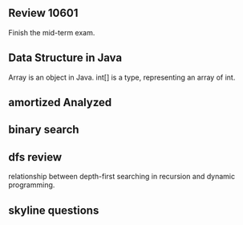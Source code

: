## Review 10601
Finish the mid-term exam.

## Data Structure in Java
Array is an object in Java.
int[] is a type, representing an array of int.

## amortized Analyzed

## binary search

## dfs review
relationship between depth-first searching in recursion and dynamic programming.

## skyline questions
